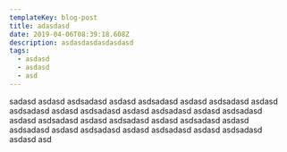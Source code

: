 ```yaml
---
templateKey: blog-post
title: adasdasd
date: 2019-04-06T08:39:18.608Z
description: asdasdasdasdasdasd
tags:
  - asdasd
  - asdasd
  - asd
---
```

sadasd asdasd asdsadasd asdasd asdsadasd asdasd asdsadasd asdasd asdsadasd asdasd asdsadasd asdasd asdsadasd asdasd asdsadasd asdasd asdsadasd asdasd asdsadasd asdasd asdsadasd asdasd asdsadasd asdasd asdsadasd asdasd asdsadasd asdasd asdsadasd asdasd asd
